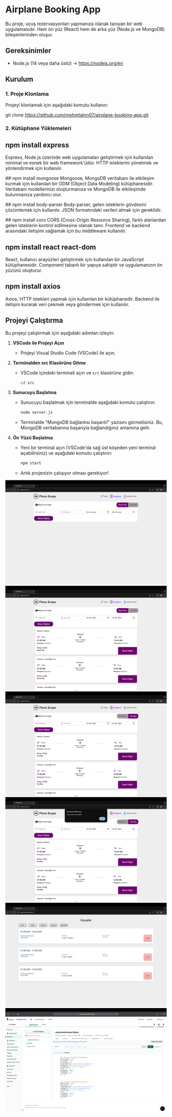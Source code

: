 # Airplane Booking App

Bu proje, uçuş rezervasyonları yapmanıza olanak tanıyan bir web uygulamasıdır. Hem ön yüz (React) hem de arka yüz (Node.js ve MongoDB) bileşenlerinden oluşur.

## Gereksinimler

- Node.js (14 veya daha üstü) -> https://nodejs.org/en

## Kurulum

### 1. Proje Klonlama

Projeyi klonlamak için aşağıdaki komutu kullanın:

git clone https://github.com/mehmtalnn07/airplane-booking-app.git

### 2. Kütüphane Yüklemeleri

## npm install express
Express, Node.js üzerinde web uygulamaları geliştirmek için kullanılan minimal ve esnek bir web framework'üdür. HTTP isteklerini yönetmek ve yönlendirmek için kullanılır.

## npm install mongoose
Mongoose, MongoDB veritabanı ile etkileşim kurmak için kullanılan bir ODM (Object Data Modeling) kütüphanesidir. Veritabanı modellerinizi oluşturmanıza ve MongoDB ile etkileşimde bulunmanıza yardımcı olur.

## npm install body-parser
Body-parser, gelen isteklerin gövdesini çözümlemek için kullanılır. JSON formatındaki verileri almak için gereklidir.

## npm install cors
CORS (Cross-Origin Resource Sharing), farklı alanlardan gelen isteklerin kontrol edilmesine olanak tanır. Frontend ve backend arasındaki iletişimi sağlamak için bu middleware kullanılır.

## npm install react react-dom
React, kullanıcı arayüzleri geliştirmek için kullanılan bir JavaScript kütüphanesidir. Component tabanlı bir yapıya sahiptir ve uygulamanızın ön yüzünü oluşturur.

## npm install axios
Axios, HTTP istekleri yapmak için kullanılan bir kütüphanedir. Backend ile iletişim kurarak veri çekmek veya göndermek için kullanılır.

## Projeyi Çalıştırma

Bu projeyi çalıştırmak için aşağıdaki adımları izleyin:

1. **VSCode ile Projeyi Açın**
   - Projeyi Visual Studio Code (VSCode) ile açın.

2. **Terminalden src Klasörüne Gitme**
   - VSCode içindeki terminali açın ve `src` klasörüne gidin:
     ```bash
     cd src
     ```

3. **Sunucuyu Başlatma**
   - Sunucuyu başlatmak için terminalde aşağıdaki komutu çalıştırın:
     ```bash
     node server.js
     ```
   - Terminalde "MongoDB bağlantısı başarılı!" yazısını görmelisiniz. Bu, MongoDB veritabanına başarıyla bağlandığınız anlamına gelir.

4. **Ön Yüzü Başlatma**
   - Yeni bir terminal açın (VSCode'da sağ üst köşeden yeni terminal açabilirsiniz) ve aşağıdaki komutu çalıştırın:
     ```bash
     npm start
     ```
   - Artık projenizin çalışıyor olması gerekiyor!

![Anasayfa](projectImages/airplane1.png)
![Uçuş Listesi](projectImages/airplane2.png)
![Uçuş Listesi Tek Yön](projectImages/airplane3.png)
![Uçuş Ekle](projectImages/airplane4.png)
![Uçuşlarım Ekranı](projectImages/airplane5.png)
![Veritabanı Veriler](projectImages/airplane6.png)
